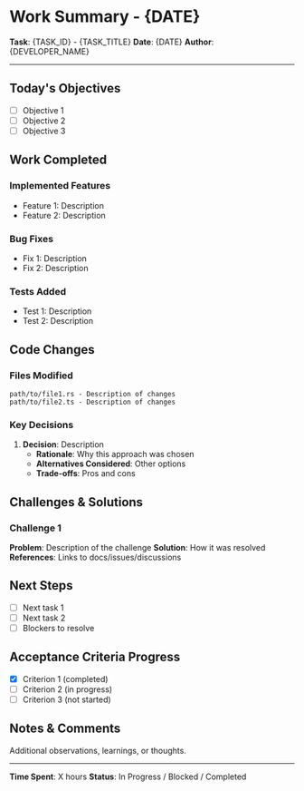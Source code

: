 # Work Summary - {DATE}

**Task**: {TASK_ID} - {TASK_TITLE}
**Date**: {DATE}
**Author**: {DEVELOPER_NAME}

---

## Today's Objectives

- [ ] Objective 1
- [ ] Objective 2
- [ ] Objective 3

## Work Completed

### Implemented Features

- Feature 1: Description
- Feature 2: Description

### Bug Fixes

- Fix 1: Description
- Fix 2: Description

### Tests Added

- Test 1: Description
- Test 2: Description

## Code Changes

### Files Modified

```text
path/to/file1.rs - Description of changes
path/to/file2.ts - Description of changes
```

### Key Decisions

1. **Decision**: Description
   - **Rationale**: Why this approach was chosen
   - **Alternatives Considered**: Other options
   - **Trade-offs**: Pros and cons

## Challenges & Solutions

### Challenge 1

**Problem**: Description of the challenge
**Solution**: How it was resolved
**References**: Links to docs/issues/discussions

## Next Steps

- [ ] Next task 1
- [ ] Next task 2
- [ ] Blockers to resolve

## Acceptance Criteria Progress

- [x] Criterion 1 (completed)
- [ ] Criterion 2 (in progress)
- [ ] Criterion 3 (not started)

## Notes & Comments

Additional observations, learnings, or thoughts.

---

**Time Spent**: X hours
**Status**: In Progress / Blocked / Completed
